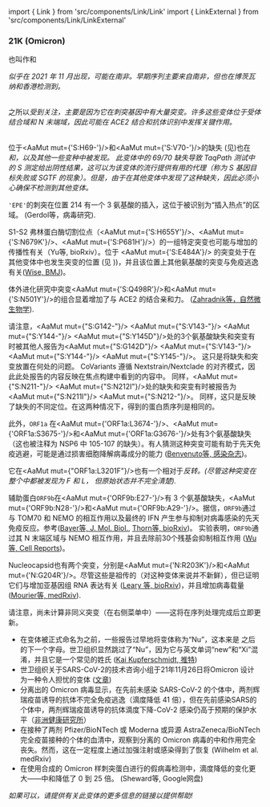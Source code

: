 import { Link } from 'src/components/Link/Link'
import { LinkExternal } from 'src/components/Link/LinkExternal'


<MdxContent filepath="VoCHeader.md'" />

### 21K (Omicron)
也叫作<Lin name="BA.1" />和<Who name="Omicron" />

<MdxContent filepath="clusters/OmicronHeader.md" />

<Var name="21K (Omicron)"/> 似乎在 2021 年 11 月出现，可能在南非。早期序列主要来自南非，但也在博茨瓦纳和香港检测到。
<br/><br/>

之所以<Var name="21K (Omicron)" prefix=""/>受到关注，主要是因为它在刺突基因中有大量突变。许多这些变体位于受体结合域和 N 末端域，因此可能在 ACE2 结合和抗体识别中发挥关键作用。
<br/><br/>

位于<AaMut mut={'S:H69-'}/>和<AaMut mut={'S:V70-'}/>的缺失 (见<Mut name="S:H69-"/>)也在 <Var name="20I (Alpha, V1)" prefix=""/>和<Var name="21D (Eta)" prefix=""/>，以及其他一些变种中被发现。 此变体中的 69/70 缺失导致 TaqPath 测试中的 S 测定给出阴性结果，这可以为该变体的流行提供有用的代理（称为 S 基因目标失败或 SGTF 的现象）。但是，由于在其他变体中发现了这种缺失，因此必须小心确保不检测到其他变体。

<code>'EPE'</code>的刺突在位置 214 有一个 3 氨基酸的插入，这位于被识别为“插入热点”的区域。 (<LinkExternal href="https://www.sciencedirect.com/science/article/pii/S0168170222000028">Gerdol等，病毒研究</LinkExternal>).

S1-S2 弗林蛋白酶切割位点（<AaMut mut={'S:H655Y'}/>、<AaMut mut={'S:N679K'}/>、<AaMut mut={'S:P681H'}/>）的一组特定突变也可能与增加的传播性有关（<LinkExternal href="https://www.biorxiv.org/content/10.1101/2021.08.04.455140v1">Yu等, bioRxiv</LinkExternal>）。位于 <AaMut mut={'S:E484A'}/> 的突变处于在其他变体中也发生突变的位置 (见 <Mut name="S:E484"/>))，并且该位置上其他氨基酸的突变与免疫逃逸有关([Wise, BMJ](https://www.bmj.com/content/372/bmj.n359))。

体外进化研究中突变<AaMut mut={'S:Q498R'}/>和<AaMut mut={'S:N501Y'}/>的组合显着增加了与 ACE2 的结合亲和力。 ([Zahradnik等，自然微生物学](https://www.nature.com/articles/s41564-021-00954-4)).

请注意，<AaMut mut={"S:G142-"}/> <AaMut mut={"S:V143-"}/> <AaMut mut={"S:Y144-"}/> <AaMut mut={"S:Y145D"}/>处的3个氨基酸缺失和突变有时被其他人报告为<AaMut mut={"S:G142D"}/> <AaMut mut={"S:V143-"}/> <AaMut mut={"S:Y144-"}/> <AaMut mut={"S:Y145-"}/>。 这只是将缺失和突变放置在何处的问题。 CoVariants 遵循 Nextstrain/Nextclade 的对齐模式，因此此处报告的内容反映在焦点构建中看到的内容中。 同样，<AaMut mut={"S:N211-"}/> <AaMut mut={"S:N212I"}/>处的缺失和突变有时被报告为<AaMut mut={"S:N211I"}/> <AaMut mut={"S:N212-"}/>。 同样，这只是反映了缺失的不同定位。在这两种情况下，得到的蛋白质序列是相同的。

此外，<code>ORF1a</code> 在<AaMut mut={'ORF1a:L3674-'}/>、<AaMut mut={'ORF1a:S3675-'}/>和<AaMut mut={'ORF1a:G3676-'}/>处有3个氨基酸缺失（这也被注释为 NSP6 中 105-107 的缺失）。有人猜测这种突变可能有助于先天免疫逃避，可能是通过损害细胞降解病毒成分的能力 ([Benvenuto等, 感染杂志](https://www.sciencedirect.com/science/article/pii/S0163445320301869))。

它在<AaMut mut={"ORF1a:L3201F"}/>也有一个相对于<Var name="21L (Omicron)" prefix=""/>反转。(尽管这种突变在整个<Var name="21L (Omicron)" prefix=""/>中都被发现为 F 和 L， 但原始状态并不完全清楚).

辅助蛋白<code>ORF9b</code>在<AaMut mut={'ORF9b:E27-'}/>有 3 个氨基酸缺失，<AaMut mut={'ORF9b:N28-'}/>和<AaMut mut={'ORF9b:A29-'}/>。据信，<code>ORF9b</code>通过与 TOM70 和 NEMO 的相互作用以及最终的 IFN 产生参与抑制对病毒感染的先天免疫反应。参考([Bayer等, J. Mol. Biol.](https://doi.org/10.1016/j.jmb.2021.167265), [Thorn等, bioRxiv](https://doi.org/10.1101/2021.06.06.446826))。 实验表明，<code>ORF9b</code>通过其 N 末端区域与 NEMO 相互作用，并且去除前30个残基会抑制相互作用 ([Wu等, Cell Reports](https://doi.org/10.1016/j.celrep.2021.108761))。

Nucleocapsid也有两个突变，分别是<AaMut mut={'N:R203K'}/>和<AaMut mut={'N:G204R'}/>。尽管这些是祖传的（对这种变体来说并不新鲜），但已证明它们与增加亚基因组 RNA 表达有关 ([Leary 等, bioRxiv](https://www.biorxiv.org/content/10.1101/2020.04.10.029454v2))，并且增加病毒载量 ([Mourier等, medRxiv](https://www.medrxiv.org/content/10.1101/2021.05.06.21256706v2)).

请注意，尚未计算非同义突变（在右侧菜单中）——这将在序列处理完成后立即更新。


- 在变体被正式命名为<Who name="Omicron" />之前，一些报告过早地将变体称为“Nu”，这本来是 <Who name="Mu" /> 之后的下一个字母。世卫组织显然跳过了“Nu”，因为它与英文单词“new”和“Xi”混淆，并且它是一个常见的姓氏 ([Kai Kupferschmidt, 推特](https://twitter.com/kakape/status/1464671345070186497))
- 世卫组织关于SARS-CoV-2的技术咨询小组于21年11月26日将Omicron 设计为一种令人担忧的变体 ([文章](https://www.who.int/news/item/26-11-2021-classification-of-omicron-(BA.1)-sars-cov-2-variant-of-concern))
- 分离出的 Omicron 病毒显示，在先前未感染 SARS-CoV-2 的个体中，两剂辉瑞疫苗诱导的抗体不完全免疫逃逸（滴度降低 41 倍），但在先前感染SARS的个体中，两剂辉瑞疫苗诱导的抗体滴度下降-CoV-2 感染仍高于预期的保护水平（[非洲健康研究所](https://www.ahri.org/omicron-incompletely-escapes-immunity-induced-by-the-pfizer-vaccine/)）
- 在接种了两剂 Pfizer/BioNTech 或 Moderna 或异源 AstraZeneca/BioNTech 完全疫苗接种的个体的血清中，观察到分离的 Omicron 病毒的中和作用完全丧失。然而，这在一定程度上通过加强注射或感染得到了恢复 (<LinkExternal href="https://www.medrxiv.org/content/10.1101/2021.12.07.21267432v2">Wilhelm et al. medRxiv</LinkExternal>)
- 在使用合成的 Omicron 样刺突蛋白进行的假病毒检测中，滴度降低的变化更大——中和降低了 0 到 25 倍。 (<LinkExternal href="https://drive.google.com/file/d/1CuxmNYj5cpIuxWXhjjVmuDqntxXwlfXQ/view">Sheward等, Google网盘</LinkExternal>)


_如果可以，请提供有关此变体的更多信息的链接以提供帮助!_
